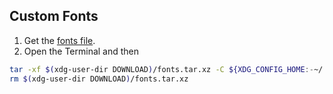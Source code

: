 ## Custom Fonts
1. Get the [fonts file](https://github.com/themagicalmammal/howtopopbuntu/releases/download/Fonts/fonts.tar.xz).
2. Open the Terminal and then
```bash
tar -xf $(xdg-user-dir DOWNLOAD)/fonts.tar.xz -C ${XDG_CONFIG_HOME:-~/.local}/share
rm $(xdg-user-dir DOWNLOAD)/fonts.tar.xz
```
